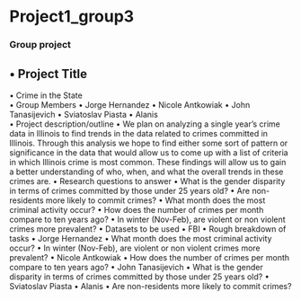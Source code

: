 # Project1_group3
### Group project  
## •	Project Title
•	Crime in the State   
•	Group Members
•	Jorge Hernandez
•	Nicole Antkowiak
•	John Tanasijevich
•	Sviatoslav Piasta
•	Alanis  
•	Project description/outline
•	We plan on analyzing a single year’s crime data in Illinois to find trends in the data related to crimes committed in Illinois. Through this analysis we hope to find either some sort of pattern or significance in the data that would allow us to come up with a list of criteria in which Illinois crime is most common. These findings will allow us to gain a better understanding of who, when, and what the overall trends in these crimes are. 
•	Research questions to answer 
•	What is the gender disparity in terms of crimes committed by those under 25 years old?
•	Are non-residents more likely to commit crimes?
•	What month does the most criminal activity occur?
•	How does the number of crimes per month compare to ten years ago?
•	In winter (Nov-Feb), are violent or non violent crimes more prevalent?
•	Datasets to be used
•	FBI 
•	Rough breakdown of tasks 
•	Jorge Hernandez
•	What month does the most criminal activity occur?
•	In winter (Nov-Feb), are violent or non violent crimes more prevalent?
•	Nicole Antkowiak
•	How does the number of crimes per month compare to ten years ago?
•	John Tanasijevich
•	What is the gender disparity in terms of crimes committed by those under 25 years old?
•	Sviatoslav Piasta
•	Alanis
•	Are non-residents more likely to commit crimes?
